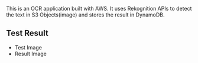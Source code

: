 This is an OCR application built with AWS. It uses Rekognition APIs to detect the text in S3 Objects(image) and stores the result in DynamoDB.
## Test Result
- Test Image
- Result Image


